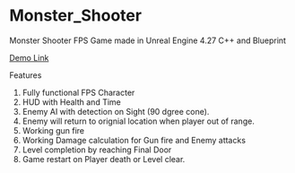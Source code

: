 # Monster_Shooter
 Monster Shooter FPS Game made in Unreal Engine 4.27 C++ and Blueprint
 
 <a href="https://youtu.be/7h7rKdebAzE"> Demo Link </a>
 
Features
1. Fully functional FPS Character
2. HUD with Health and Time
3. Enemy AI with detection on Sight (90 dgree cone).
4. Enemy will return to orignial location when player out of range.
5. Working gun fire
6. Working Damage calculation for Gun fire and Enemy attacks
7. Level completion by reaching Final Door
8. Game restart on Player death or Level clear.
